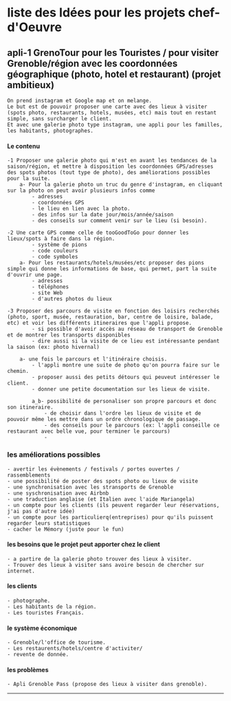 # liste des Idées pour les projets chef-d'Oeuvre
    

## apli-1 **GrenoTour** pour les Touristes / pour visiter Grenoble/région avec les coordonnées géographique (photo, hotel et restaurant) **(projet ambitieux)**

    On prend instagram et Google map et on melange.
    Le but est de pouvoir proposer une carte avec des lieux à visiter (spots photo, restaurants, hotels, musées, etc) mais tout en restant simple, sans surcharger le client.
    Et avec une galerie photo type instagram, une appli pour les familles, les habitants, photographes.

#### Le **contenu** 

    -1 Proposer une galerie photo qui m'est en avant les tendances de la saison/région, et mettre à disposition les coordonnées GPS/adresses des spots photos (tout type de photo), des améliorations possibles pour la suite.
        a- Pour la galerie photo un truc du genre d'instagram, en cliquant sur la photo on peut avoir plusieurs infos comme 
            - adresses
            - coordonnées GPS 
            - le lieu en lien avec la photo. 
            - des infos sur la date jour/mois/année/saison
            - des conseils sur comment venir sur le lieu (si besoin).

    -2 Une carte GPS comme celle de tooGoodToGo pour donner les lieux/spots à faire dans la région.
            - système de pions
            - code couleurs
            - code symboles
        a- Pour les restaurants/hotels/musées/etc proposer des pions simple qui donne les informations de base, qui permet, part la suite d'ouvrir une page.
            - adresses
            - téléphones
            - site Web
            - d'autres photos du lieux

    -3 Proposer des parcours de visite en fonction des loisirs recherchés (photo, sport, musée, restauration, bar, centre de loisire, balade, etc) et voir les différents itineraires que l'appli propose.
            - si possible d'avoir accès au réseau de transport de Grenoble et de montrer les transports disponibles
            - dire aussi si la visite de ce lieu est intéressante pendant la saison (ex: photo hivernal)

        a- une fois le parcours et l'itinéraire choisis.
            - l'appli montre une suite de photo qu'on pourra faire sur le chemin. 
            - proposer aussi des petits détours qui peuveut intéresser le client.
            - donner une petite documentation sur les lieux de visite.

            a_b- possibilité de personaliser son propre parcours et donc son itineraire.
                - de choisir dans l'ordre les lieux de visite et de pouvoir même les mettre dans un ordre chronologique de passage.
                - des conseils pour le parcours (ex: l'appli conseille ce restaurant avec belle vue, pour terminer le parcours)
                -

### les améliorations possibles

    - avertir les évènements / festivals / portes ouvertes / rassemblements
    - une possibilité de poster des spots photo ou lieux de visite
    - une synchronisation avec les stransports de Grenoble 
    - une syschronisation avec Airbnb
    - une traduction anglaise (et Italien avec l'aide Mariangela)
    - un compte pour les clients (ils peuvent regarder leur réservations, j'ai pas d'autre idée)
    - un compte pour les particulierq(entreprises) pour qu'ils puissent regarder leurs statistiques 
    - cacher le Mémory (juste pour le fun)

#### les **besoins** que le projet peut apporter chez le client
    
    - a partire de la galerie photo trouver des lieux à visiter.
    - Trouver des lieux à visiter sans avoire besoin de chercher sur internet.

#### les **clients**

    - photographe.
    - Les habitants de la région.
    - Les touristes Français. 

#### le système **économique** 

    - Grenoble/l'office de tourisme.
    - Les restaurents/hotels/centre d'activiter/ 
    - revente de donnée.

#### les **problèmes**
     
    - Apli Grenoble Pass (propose des lieux à visiter dans grenoble).

______________________________________________________________



















